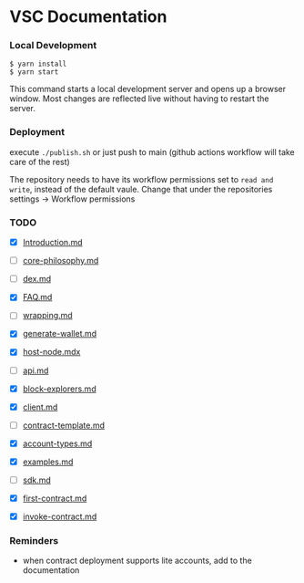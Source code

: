 # VSC Documentation

### Local Development

```
$ yarn install
$ yarn start
```

This command starts a local development server and opens up a browser window. Most changes are reflected live without having to restart the server.

### Deployment

execute `./publish.sh` or just push to main (github actions workflow will take care of the rest)

The repository needs to have its workflow permissions set to `read and write`, instead of the default vaule. Change that under the repositories settings -> Workflow permissions

### TODO

- [X] [Introduction.md](./docs/Introduction.md)
- [ ] [core-philosophy.md](./docs/discussions/core-philosophy.md)
- [ ] [dex.md](./docs/discussions/dex.md)
- [X] [FAQ.md](./docs/discussions/FAQ.md)
- [ ] [wrapping.md](./docs/discussions/wrapping.md)
- [X] [generate-wallet.md](./docs/how-to/generate-wallet.md)
- [X] [host-node.mdx](./docs/how-to/host-node.mdx)
- [ ] [api.md](./docs/references/api.md)
- [X] [block-explorers.md](./docs/references/block-explorers.md)
- [X] [client.md](./docs/references/client.md)
- [ ] [contract-template.md](./docs/references/contract-template.md)
- [X] [account-types.md](./docs/references/account-types.md)
- [X] [examples.md](./docs/references/examples.md)
- [ ] [sdk.md](./docs/references/sdk.md)
- [X] [first-contract.md](./docs/tutorials/first-contract.md)
- [X] [invoke-contract.md](./docs/tutorials/invoke-contract.md)


### Reminders

- when contract deployment supports lite accounts, add to the documentation